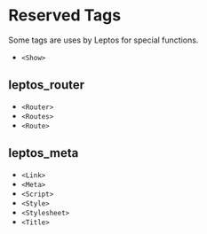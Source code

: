 # Reserved Tags

Some tags are uses by Leptos for special functions.

- `<Show>`

## leptos_router
- `<Router>`
- `<Routes>`
- `<Route>`

## leptos_meta
- `<Link>`
- `<Meta>`
- `<Script>`
- `<Style>`
- `<Stylesheet>`
- `<Title>`